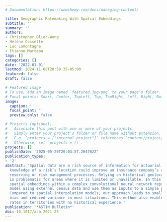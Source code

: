 ```yaml
---
# Documentation: https://wowchemy.com/docs/managing-content/

title: Geographic Ratemaking With Spatial Embeddings
subtitle: ''
summary: ''
authors:
- Christopher Blier-Wong
- Hélène Cossette
- Luc Lamontagne
- Etienne Marceau
tags: []
categories: []
date: '2022-01-01'
lastmod: 2024-11-08T20:58:35-05:00
featured: false
draft: false

# Featured image
# To use, add an image named `featured.jpg/png` to your page's folder.
# Focal points: Smart, Center, TopLeft, Top, TopRight, Left, Right, BottomLeft, Bottom, BottomRight.
image:
  caption: ''
  focal_point: ''
  preview_only: false

# Projects (optional).
#   Associate this post with one or more of your projects.
#   Simply enter your project's folder or file name without extension.
#   E.g. `projects = ["internal-project"]` references `content/project/deep-learning/index.md`.
#   Otherwise, set `projects = []`.
projects: []
publishDate: '2025-05-26T20:03:57.264762Z'
publication_types:
- '2'
abstract: 'Spatial data are a rich source of information for actuarial applications:
  knowledge of a risk’s location could improve an insurance company’s ratemaking,
  reserving or risk management processes. Relying on historical geolocated loss data
  is problematic for areas where it is limited or unavailable. In this paper, we construct
  spatial embeddings within a complex convolutional neural network representation
  model using external census data and use them as inputs to a simple predictive model.
  Compared to spatial interpolation models, our approach leads to smaller predictive
  bias and reduced variance in most situations. This method also enables us to generate
  rates in territories with no historical experience.'
publication: '*ASTIN Bulletin*'
doi: 10.1017/asb.2021.25
---
```

